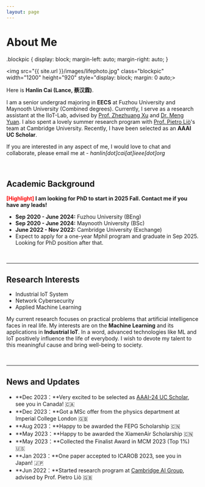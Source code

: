 ```yaml
---
layout: page
---
```


# About Me
.blockpic {
    display: block;
    margin-left: auto;
    margin-right: auto;
}

<img src="{{ site.url }}/images/lifephoto.jpg" class="blockpic" width="1200" height="920" style="display: block; margin: 0 auto;>

Here is **Hanlin Cai (Lance, 蔡汉霖)**.

I am a senior undergrad majoring in **EECS** at Fuzhou University and Maynooth University (Combined degrees). Currently, I serve as a research assistant at the IIoT-Lab, advised by [Prof. Zhezhuang Xu](https://www.researchgate.net/profile/Zhezhuang-Xu) and [Dr. Meng Yuan](https://www.researchgate.net/profile/Meng-Yuan-4). I also spent a lovely summer research program with [Prof. Pietro Liò](https://www.cl.cam.ac.uk/~pl219/)'s team at Cambridge University. Recently, I have been selected as an **AAAI UC Scholar**.

If you are interested in any aspect of me, I would love to chat and collaborate, please email me at - *hanlin[dot]cai[at]ieee[dot]org*

<br>

## Academic Background

**<font color='red'>[Highlight]</font> I am looking for PhD to start in 2025 Fall. Contact me if you have any leads!**

- **Sep 2020 - June 2024:** Fuzhou University (BEng)
- **Sep 2020 - June 2024:** Maynooth University (BSc)
- **June 2022 - Nov 2022:** Cambridge University (Exchange)
- Expect to apply for a one-year Mphil program and graduate in Sep 2025. Looking for PhD position after that.

<br>

---

## Research Interests

- Industrial IoT System
- Network Cybersecurity
- Applied Machine Learning

My current research focuses on practical problems that artificial intelligence faces in real life. My interests are on the **Machine Learning** and its applications in **Industrial IoT**. In a word, advanced technologies like ML and IoT positively influence the life of everybody.  I wish to devote my talent to this meaningful cause and bring well-being to society.

<br>

---

## News and Updates

- **Dec 2023：**Very excited to be selected as [AAAI-24 UC Scholar](https://aaai-uc.github.io/), see you in Canada! 🇨🇦
- **Dec 2023：**Got a MSc offer from the physics department at Imperial College London 🇬🇧
- **Aug 2023：**Happy to be awarded the FEPG Scholarship 🇨🇳
- **May 2023：**Happy to be awarded the XiamenAir Scholarship 🇨🇳
- **May 2023：**Collected the Finalist Award in MCM 2023 (Top 1%) 🇺🇸
- **Jan 2023：**One paper accepted to ICAROB 2023, see you in Japan! 🇯🇵
- **Jun 2022：**Started research program at [Cambridge AI Group](https://www.cl.cam.ac.uk/research/ai/), advised by Prof. Pietro Liò 🇬🇧

<br>

